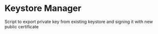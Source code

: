 # Keystore Manager
Script to export private key from existing keystore and signing it with new public certificate
